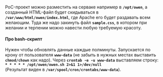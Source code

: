 PoC-проект можно разместить на серваке например в **`/opt/owen`**, а созданный
HTML-файл будет скидываться в **`/var/www/html/owen/index.html`**, где Apache
его будет раздавать всем желающим. Туда же надо закинуть файл **`sample.css`**,
в котором при желании и терпении можно навести любую требуемую красоту.    
#### Про bash-скрипт ####
Нужен чтобы обновлять данные каждые полминуты. Запускается по крону от
пользователя **`www-data`** (не забыть в нужных местах выставить **`chmod/chown`**
как надо). Через **`crontab -e -u www-data`** выставляем строку:    
**`* * * * * /opt/owen/owen.sh 2>&1 1>/dev/null`**    
(Результат виден в **`/var/spool/cron/crontabs/www-data`**).    
